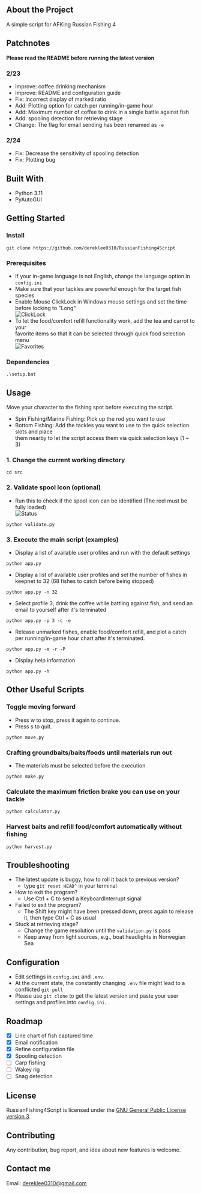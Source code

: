 ## About the Project
A simple script for AFKing Russian Fishing 4

## Patchnotes
**Please read the README before running the latest version**  
### 2/23
- Improve: coffee drinking mechanism
- Improve: README and configuration guide
- Fix: Incorrect display of marked ratio
- Add: Plotting option for catch per running/in-game hour
- Add: Maximum number of coffee to drink in a single battle against fish
- Add: spooling detection for retrieving stage
- Change: The flag for email sending has been renamed as `-e`
### 2/24
- Fix: Decrease the sensitivity of spooling detection
- Fix: Plotting bug

## Built With
* Python 3.11 
* PyAutoGUI
  
## Getting Started
### Install
```
git clone https://github.com/dereklee0310/RussianFishing4Script
```
### Prerequisites
- If your in-game language is not English, change the language option in `config.ini`
- Make sure that your tackles are powerful enough for the target fish species
- Enable Mouse ClickLock in Windows mouse settings and set the time before locking to "Long"  
![ClickLock](/static/readme/clicklock.png)
- To let the food/comfort refill functionality work, add the tea and carrot to your  
  favorite items so that it can be selected through quick food selection menu  
![Favorites](/static/readme/favorites.png)

### Dependencies
```
.\setup.bat
```

## Usage
Move your character to the fishing spot before executing the script.
- Spin Fishing/Marine Fishing: Pick up the rod you want to use
- Bottom Fishing: Add the tackles you want to use to the quick selection slots and place  
them nearby to let the script access them via quick selection keys (1 ~ 3)

### 1. Change the current working directory
```
cd src
```

### 2. Validate spool Icon (optional)
- Run this to check if the spool icon can be identified (The reel must be fully loaded)  
![Status](/static/readme/status.png)
```
python validate.py
```

### 3. Execute the main script (examples)
- Display a list of available user profiles and run with the default settings
```
python app.py
```
- Display a list of available user profiles and set the number of fishes in keepnet to 32 (68 fishes to catch before being stopped)
```
python app.py -n 32
```
- Select profile 3, drink the coffee while battling against fish, and send an email to yourself after it's terminated
```
python app.py -p 3 -c -e
```
- Release unmarked fishes, enable food/comfort refill, and plot a catch per running/in-game hour chart after it's terminated.
```
python app.py -m -r -P
```
- Display help information
```
python app.py -h
```
## Other Useful Scripts
### Toggle moving forward
- Press w to stop, press it again to continue.
- Press s to quit.
```
python move.py
```

### Crafting groundbaits/baits/foods until materials run out
- The materials must be selected before the execution
```
python make.py
```

### Calculate the maximum friction brake you can use on your tackle
```
python calculator.py
```

### Harvest baits and refill food/comfort automatically without fishing
```
python harvest.py
```

## Troubleshooting
- The latest update is buggy, how to roll it back to previous version?
  - type `git reset HEAD^` in your terminal
- How to exit the program?
  - Use Ctrl + C to send a KeyboardInterrupt signal
- Failed to exit the program?
  - The Shift key might have been pressed down, press again to release it, then type Ctrl + C as usual
- Stuck at retrieving stage?
  - Change the game resolution until the `validation.py` is pass
  - Keep away from light sources, e.g., boat headlights in Norwegian Sea

## Configuration
- Edit settings in `config.ini` and `.env`.  
- At the current state, the constantly changing `.env` file might lead to a conflicted `git pull`  
- Please use `git clone` to get the latest version and paste your user settings and profiles into `config.ini`.

## Roadmap
- [x] Line chart of fish captured time
- [x] Email notification
- [x] Refine configuration file 
- [x] Spooling detection
- [ ] Carp fishing
- [ ] Wakey rig
- [ ] Snag detection

## License
RussianFishing4Script is licensed under the [GNU General Public License version 3](LICENSE).

## Contributing 
Any contribution, bug report, and idea about new features is welcome.

## Contact me
Email: dereklee0310@gmail.com 
